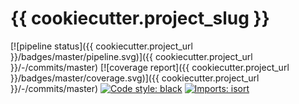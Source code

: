 # {{ cookiecutter.project_slug }}

[![pipeline status]({{ cookiecutter.project_url }}/badges/master/pipeline.svg)]({{ cookiecutter.project_url }}/-/commits/master)
[![coverage report]({{ cookiecutter.project_url }}/badges/master/coverage.svg)]({{ cookiecutter.project_url }}/-/commits/master)
[![Code style: black](https://img.shields.io/badge/code%20style-black-000000.svg)](https://github.com/psf/black)
[![Imports: isort](https://img.shields.io/badge/%20imports-isort-%231674b1?style=flat&labelColor=ef8336)](https://pycqa.github.io/isort/)
